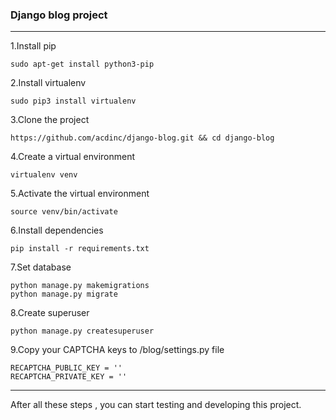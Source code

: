 ### Django blog project
***
1.Install pip
```
sudo apt-get install python3-pip
```
2.Install virtualenv
```
sudo pip3 install virtualenv
```
3.Clone the project
```
https://github.com/acdinc/django-blog.git && cd django-blog
```
4.Create a virtual environment
```
virtualenv venv
```
5.Activate the virtual environment
```
source venv/bin/activate
```
6.Install dependencies 
```
pip install -r requirements.txt
```
7.Set database
```
python manage.py makemigrations
python manage.py migrate
```
8.Create superuser 
```
python manage.py createsuperuser
```
9.Copy your CAPTCHA keys to /blog/settings.py file
```
RECAPTCHA_PUBLIC_KEY = ''
RECAPTCHA_PRIVATE_KEY = ''
```
***
After all these steps , you can start testing and developing this project. 
